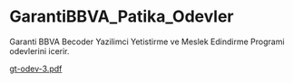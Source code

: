 # GarantiBBVA_Patika_Odevler
 Garanti BBVA Becoder Yazilimci Yetistirme ve Meslek Edindirme Programi odevlerini icerir. 

 [gt-odev-3.pdf](https://github.com/irem-yigit/GarantiBBVA_Patika_Odevler/files/12270801/gt-odev-3.pdf)

